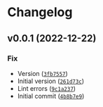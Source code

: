 # Changelog

<!--next-version-placeholder-->

## v0.0.1 (2022-12-22)
### Fix
* Version ([`3fb7557`](https://github.com/eager-dev/eagerx_utility/commit/3fb7557b0fd5df1f9635078823af4f3d2dd68fb3))
* Initial version ([`261d73c`](https://github.com/eager-dev/eagerx_utility/commit/261d73c4182f0ea5cae15682d68e1bea49008cf0))
* Lint errors ([`9c1a237`](https://github.com/eager-dev/eagerx_utility/commit/9c1a23705ae8e88cadf1b0d6c51a8130408f0784))
* Initial commit ([`4b8b7e9`](https://github.com/eager-dev/eagerx_utility/commit/4b8b7e9aa471e94c3e741a6af30ef80962902c5d))
